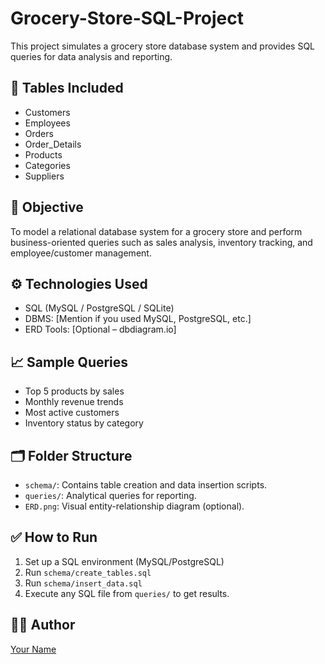 # Grocery-Store-SQL-Project

This project simulates a grocery store database system and provides SQL queries for data analysis and reporting.

## 🧾 Tables Included
- Customers
- Employees
- Orders
- Order_Details
- Products
- Categories
- Suppliers

## 📌 Objective
To model a relational database system for a grocery store and perform business-oriented queries such as sales analysis, inventory tracking, and employee/customer management.

## ⚙️ Technologies Used
- SQL (MySQL / PostgreSQL / SQLite)
- DBMS: [Mention if you used MySQL, PostgreSQL, etc.]
- ERD Tools: [Optional – dbdiagram.io]

## 📈 Sample Queries
- Top 5 products by sales
- Monthly revenue trends
- Most active customers
- Inventory status by category

## 🗂️ Folder Structure
- `schema/`: Contains table creation and data insertion scripts.
- `queries/`: Analytical queries for reporting.
- `ERD.png`: Visual entity-relationship diagram (optional).

## ✅ How to Run
1. Set up a SQL environment (MySQL/PostgreSQL)
2. Run `schema/create_tables.sql`
3. Run `schema/insert_data.sql`
4. Execute any SQL file from `queries/` to get results.

## 👨‍💻 Author
[Your Name](https://github.com/Pavani-Reddy111)
